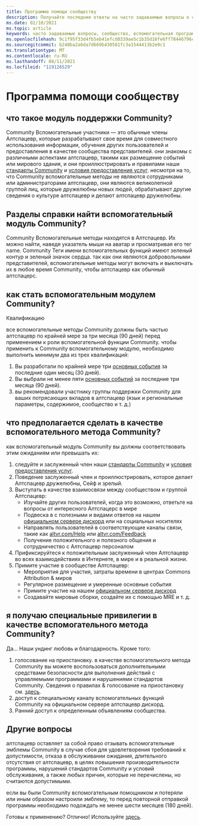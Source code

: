 ```yaml
---
title: Программа помощи сообществу
description: Получайте последние ответы на часто задаваемые вопросы о сообществе Алтспацевр.
ms.date: 02/10/2021
ms.topic: article
keywords: часто задаваемые вопросы, сообщество, вспомогательная программа, часто задаваемые вопросы
ms.openlocfilehash: 9c1f95f33d4fb5eb41efcd0339ae5c1b35d16fe6ff78446796c4e789590411a3
ms.sourcegitcommit: b248ba2a6da7d669b430581fc3a1544413b2e9c1
ms.translationtype: MT
ms.contentlocale: ru-RU
ms.lasthandoff: 08/11/2021
ms.locfileid: "119126529"
---
```

# <a name="community-helper-program"></a>Программа помощи сообществу

## <a name="what-is-a-community-helper"></a>что такое модуль поддержки Community? 

Community Вспомогательные участники — это обычные члены Алтспацевр, которые разрабатывают свое время для совместного использования информации, обучения других пользователей и предоставления в качестве сообщества представителей. они знакомы с различными аспектами алтспацевр, такими как размещение событий или мирового здания, и они проиллюстрировать и правилами наши [стандарты Community](community-standards.md) и [условия предоставления услуг](terms-of-service.md). несмотря на то, что Community вспомогательные методы не являются сотрудниками или администраторами алтспацевр, они являются великолепной группой лиц, которые дружелюбны новых людей, обрабатывают другие сведения о культуре алтспацевр и делают алтспацевр дружелюбны.

## <a name="how-do-i-find-a-community-helper"></a>Разделы справки найти вспомогательный модуль Community? 
Community Вспомогательные методы находятся в Алтспацевр. Их можно найти, наведя указатель мыши на аватар и просматривая его тег name. Community Теги имени вспомогательных функций имеют зеленый контур и зеленый значок сердца. так как они являются добровольными представителей, вспомогательные методы могут включать и выключать их в любое время Community, чтобы алтспацевр как обычный алтспацерс.

## <a name="how-can-i-become-a-community-helper"></a>как стать вспомогательным модулем Community? 

Квалификацию 

все вспомогательные методы Community должны быть частью алтспацевр по крайней мере за три месяца (90 дней) перед применением к роли вспомогательной функции Community. чтобы применить к Community вспомогательному модулю, необходимо выполнить минимум два из трех квалификаций: 

1. Вы разработали по крайней мере три [основных события](../tutorials/main-events.md) за последние один месяц (30 дней). 
2. Вы выбрали не менее пяти [основных событий](../tutorials/main-events.md) за последние три месяца (90 дней). 
3. вы рекомендовали участнику группы поддержки Community для ваших потрясающих вкладов в алтспацевр (язык и региональные параметры, содержимое, сообщество и т. д.)

## <a name="what-would-i-be-expected-to-do-as-a-community-helper"></a>что предполагается сделать в качестве вспомогательного метода Community? 

как вспомогательный модуль Community вы должны соответствовать этим ожиданиям или превышать их: 

1. следуйте и заслуженный член наши [стандарты Community](community-standards.md) и [условия предоставления услуг](terms-of-service.md).
2. Поведение заслуженный член и проиллюстрировать, которое делает Алтспацевр дружелюбны, Сейф и зрелый.
3. Выступать в качестве взаимосвязи между сообществом и группой Алтспацевр:
    * Изучайте других пользователей, когда это возможно, ответьте на вопросы от интересного Алтспацерс в мире
    * Подвеска в с полезными и видами ответов на нашем [официальном сервере дискорд](https://altvr.com/discord) или на социальных носителях
    * Направлять пользователей в соответствующие каналы связи, такие как [altvr.com/Help](../world-building/getting-help.md) или [altvr.com/Feedback](https://help.altvr.com/hc/requests/new?ticket_form_id=360001742213)
    * Получение положительного и полезного общения и сотрудничество с Алтспацевр персоналом 
4. Прификсируйтеся к положительным заслуженный член Алтспацевр во всех взаимодействиях в Интернете, в мире и в реальной жизни. 
5. Примите участие в сообществе Алтспацевр:
    * Мероприятия для участия, затраты времени в центрах Commons Attribution & миров
    * Регулярное размещение и умеренные основные события
    * Примите участие на нашем [официальном сервере дискорд](https://altvr.com/discord)
    * Создавайте мировые сборки, создайте их с помощью MRE и т. д. 

## <a name="do-i-get-special-privileges-as-a-community-helper"></a>я получаю специальные привилегии в качестве вспомогательного метода Community? 

Да... Наши ундинг любовь и благодарность. Кроме того:

1. голосование на приостановку. в качестве вспомогательного метода Community вы можете воспользоваться дополнительными средствами безопасности для выполнения действий с управляемыми программами и нарушениями стандартов Community. Сведения о правилах & голосование на приостановку см. [здесь](community-helper-guide.md).
2. доступ к специальному каналу вспомогательных функций Community на официальном сервере алтспацевр дискорд.
3. Ранний доступ к определенным объявлениям сообщества.

## <a name="other-considerations"></a>Другие вопросы

алтспацевр оставляет за собой право отзывать вспомогательные эмблемы Community в случае сбоя для удовлетворения требований к допустимости, отказа в обслуживании ожидания, длительного отсутствия от алтспацевр, в целях повышения производительности программы, нарушений стандартов Community и условий обслуживания, а также любых причин, которые не перечислены, но считаются допустимыми.

если вы были Community вспомогательным помощником и потеряли или иным образом настроили эмблему, то перед повторной отправкой программы необходимо подождать не менее шести месяцев (180 дней).

Готовы к применению?
Отлично! Используйте [здесь](https://help.altvr.com/hc/requests/new?ticket_form_id=360002060313).